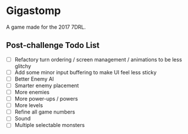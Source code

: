 # Gigastomp

A game made for the 2017 7DRL.

## Post-challenge Todo List
- [ ] Refactory turn ordering / screen management / animations to be less glitchy
- [ ] Add some minor input buffering to make UI feel less sticky
- [ ] Better Enemy AI
- [ ] Smarter enemy placement
- [ ] More enemies
- [ ] More power-ups / powers
- [ ] More levels
- [ ] Refine all game numbers
- [ ] Sound
- [ ] Multiple selectable monsters

